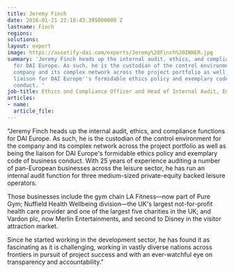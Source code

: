 ```yaml
---
title: Jeremy Finch
date: 2016-01-21 22:18:43.395000000 Z
lastname: Finch
regions: 
solutions: 
layout: expert
image: https://assetify-dai.com/experts/Jeremy%20Finch%20INNER.jpg
summary: 'Jeremy Finch heads up the internal audit, ethics, and compliance functions
  for DAI Europe. As such, he is the custodian of the control environment for the
  company and its complex network across the project portfolio as well as being the
  liaison for DAI Europe''s formidable ethics policy and exemplary code of business
  conduct. '
job-title: Ethics and Compliance Officer and Head of Internal Audit, Europe
articles:
- name: 
  article_file: 
---
```


"Jeremy Finch heads up the internal audit, ethics, and compliance functions for DAI Europe. As such, he is the custodian of the control environment for the company and its complex network across the project portfolio as well as being the liaison for DAI Europe's formidable ethics policy and exemplary code of business conduct. With 25 years of experience auditing a number of pan-European businesses across the leisure sector, he has run an internal audit function for three medium-sized private-equity backed leisure operators.

Those businesses include the gym chain LA Fitness—now part of Pure Gym; Nuffield Health Wellbeing division—the UK's largest not-for-profit health care provider and one of the largest five charities in the UK; and Vardon plc, now Merlin Entertainments, and second to Disney in the visitor attraction market.

Since he started working in the development sector, he has found it as fascinating as it is challenging, working in vastly diverse nations across frontiers in pursuit of project success and with an ever-watchful eye on transparency and accountability."
